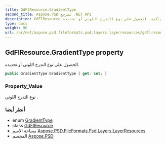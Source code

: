```yaml
---
title: GdFlResource.GradientType
second_title: Aspose.PSD لمرجع .NET API
description: GdFlResource ملكية. الحصول على نوع التدرج اللوني أو تحديده.
type: docs
weight: 90
url: /ar/net/aspose.psd.fileformats.psd.layers.layerresources/gdflresource/gradienttype/
---
```

## GdFlResource.GradientType property

الحصول على نوع التدرج اللوني أو تحديده.

```csharp
public GradientType GradientType { get; set; }
```

### Property_Value

نوع التدرج اللوني .

### أنظر أيضا

* enum [GradientType](../../../aspose.psd.fileformats.psd.layers.fillsettings/gradienttype/)
* class [GdFlResource](../)
* مساحة الاسم [Aspose.PSD.FileFormats.Psd.Layers.LayerResources](../../gdflresource/)
* المجسم [Aspose.PSD](../../../)


